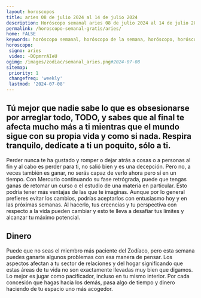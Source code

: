 ```yaml
---
layout: horoscopos
title: aries 08 de julio 2024 al 14 de julio 2024 
description: Horóscopo semanal aries 08 de julio 2024 al 14 de julio 2024. Tú mejor que nadie sabe lo que es obsesionarse por arreglar todo, TODO, y sabes que al final te afecta mucho más a ti mientras que el mundo sigue con su propia vida y como si nada. Respira tranquilo, dedícate a ti un poquito, sólo a ti.
permalink: /horoscopo-semanal-gratis/aries/
home: FALSE
keywords: horóscopo semanal, horóscopo de la semana, horóscopo, horóscopo gratis,horóscopos, horóscopo esperanza gracia, horoscopos aries la semana, horóscopos gratis, Tarot, Astrologia, Zodíaco, aries, horoscopo gratis, semanal
horoscopo:
 signo: aries
 video: -DQpmrrAIeU
ogimg: /images/zodiac/semanal_aries.png#2024-07-08
sitemap:
 priority: 1
 changefreq: 'weekly'
 lastmod: '2024-07-08'
---
```




## Tú mejor que nadie sabe lo que es obsesionarse por arreglar todo, TODO, y sabes que al final te afecta mucho más a ti mientras que el mundo sigue con su propia vida y como si nada. Respira tranquilo, dedícate a ti un poquito, sólo a ti.

Perder nunca te ha gustado y romper o dejar atrás a cosas o a personas al fin y al cabo es perder para ti, no salió bien y es una decepción. Pero no, a veces también es ganar, no serás capaz de verlo ahora pero sí en un tiempo.
Con Mercurio continuando su fase retrógrada, puede que tengas ganas de retomar un curso o el estudio de una materia en particular. Esto podría tener más ventajas de las que te imaginas. Aunque por lo general prefieres evitar los cambios, podrías aceptarlos con entusiasmo hoy y en las próximas semanas. Al hacerlo, tus creencias y tu perspectiva con respecto a la vida pueden cambiar y esto te lleva a desafiar tus límites y alcanzar tu máximo potencial.

## Dinero

Puede que no seas el miembro más paciente del Zodíaco, pero esta semana puedes ganarte algunos problemas con esa manera de pensar. Los aspectos afectan a tu sector de relaciones y del hogar significando que estas áreas de tu vida no son exactamente llevadas muy bien que digamos. Lo mejor es jugar como pacificador, incluso en tu mismo interior. Por cada concesión que hagas hacia los demás, pasa algo de tiempo y dinero haciendo de tu espacio uno más acogedor.